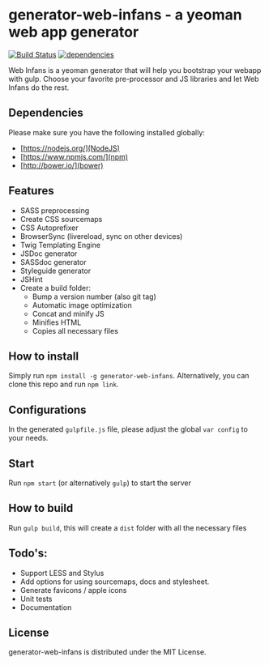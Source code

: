 # generator-web-infans - a yeoman web app generator
[![Build Status](https://travis-ci.org/chrisvanmook/generator-web-infans.svg?branch=master)](https://travis-ci.org/chrisvanmook/generator-web-infans) [![dependencies](https://david-dm.org/chrisvanmook/generator-web-infans.svg)](https://david-dm.org/chrisvanmook/generator-web-infans.svg)

Web Infans is a yeoman generator that will help you bootstrap your webapp with gulp.
Choose your favorite pre-processor and JS libraries and let Web Infans do the rest.

## Dependencies
Please make sure you have the following installed globally:
- [https://nodejs.org/](NodeJS)
- [https://www.npmjs.com/](npm)
- [http://bower.io/](bower)

## Features
- SASS preprocessing
- Create CSS sourcemaps
- CSS Autoprefixer
- BrowserSync (livereload, sync on other devices)
- Twig Templating Engine
- JSDoc generator
- SASSdoc generator
- Styleguide generator
- JSHint
- Create a build folder:
    - Bump a version number (also git tag)
    - Automatic image optimization
    - Concat and minify JS
    - Minifies HTML
    - Copies all necessary files

## How to install
Simply run `npm install -g generator-web-infans`. Alternatively, you can clone this repo and run `npm link`.

## Configurations
In the generated `gulpfile.js` file, please adjust the global `var config` to your needs.

## Start
Run `npm start` (or alternatively `gulp`) to start the server

## How to build
Run `gulp build`, this will create a `dist` folder with all the necessary files

## Todo's:
- Support LESS and Stylus
- Add options for using sourcemaps, docs and stylesheet.
- Generate favicons / apple icons
- Unit tests
- Documentation

## License
generator-web-infans is distributed under the MIT License.
